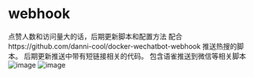 # webhook
点赞人数和访问量大的话，后期更新脚本和配置方法
配合https://github.com/danni-cool/docker-wechatbot-webhook
推送热搜的脚本。
后期更新推送中带有短链接相关的代码。
包含语雀推送到微信等相关脚本
![image](https://github.com/jiyuhei/webhook/assets/143597936/88268c7c-8d93-4d58-be63-40e521c98b32)
![image](https://github.com/jiyuhei/webhook/assets/143597936/7df411e9-403a-47d3-9896-6b89f8bdfc6b)
